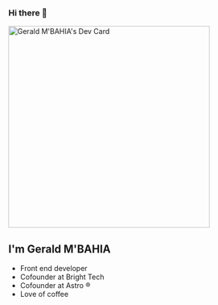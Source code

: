 ### Hi there 👋
<a href="https://app.daily.dev/kasskoo"><img src="https://api.daily.dev/devcards/fd35f48ec897408680986a71ef306480.png?r=76b" width="400" alt="Gerald M'BAHIA's Dev Card"/></a>
## I'm Gerald M'BAHIA

- Front end developer 
- Cofounder at Bright Tech
- Cofounder at Astro ®
- Love of coffee
